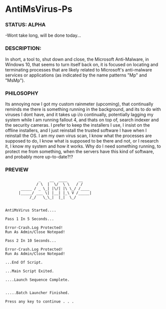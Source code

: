 # AntiMsVirus-Ps

### STATUS: ALPHA
-Wont take long, will be done today...

### DESCRIPTION:
In short, a tool to, shut down and close, the Microsoft Anti-Malware, in Windows 10, that seems to turn itself back on, it is focused on locating and terminating processes that are likely related to Microsoft's anti-malware services or applications (as indicated by the name patterns "Mp" and "MsMp").  

### PHILOSOPHY
Its annoying now I got my custom rainmeter (upcoming), that continually reminds me there is something running in the background, and its to do with viruses I dont have, and it takes up i/o continually, potentially lagging my system while I am running fallout 4, and thats on top of, search indexer and the security cameras. I prefer to keep the installers I use, I insist on the offline installers, and I just reinstall the trusted software I have when I reinstall the OS. I am my own virus scan, I know what the processes are supposed to do, I know what is supposed to be there and not, or I research it, I know my system and how it works. Why do I need something running, to protect me from something, when the servers have this kind of software, and probably more up-to-date?!?

### PREVIEW
```
               _    __  ____     __
              / \  |  \/  \ \   / /
       _____ / _ \_| |\/| |\ \_/ /____
      |_____/ ___ \| |__| |_\ V /_____|
           /_/   \_\_|  |_|  \_/


AntiMsVirus Started....

Pass 1 In 5 Seconds...

Error-Crash.Log Protected!
Run As Admin/Close Notepad!

Pass 2 In 10 Seconds...

Error-Crash.Log Protected!
Run As Admin/Close Notepad!

...End Of Script.

...Main Script Exited.

....Launch Sequence Complete.


.....Batch Launcher Finished.

Press any key to continue . . .

```

